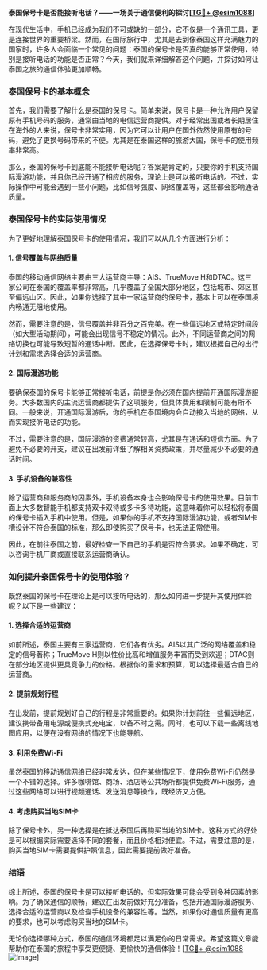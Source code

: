**泰国保号卡是否能接听电话？——一场关于通信便利的探讨[[TG💪+ @esim1088](https://t.me/s/esim1088)]**

在现代生活中，手机已经成为我们不可或缺的一部分，它不仅是一个通讯工具，更是连接世界的重要桥梁。然而，在国际旅行中，尤其是去到像泰国这样充满魅力的国家时，许多人会面临一个常见的问题：泰国的保号卡是否真的能够正常使用，特别是接听电话的功能是否正常？今天，我们就来详细解答这个问题，并探讨如何让泰国之旅的通信体验更加顺畅。

### 泰国保号卡的基本概念

首先，我们需要了解什么是泰国的保号卡。简单来说，保号卡是一种允许用户保留原有手机号码的服务，通常由当地的电信运营商提供。对于经常出国或者长期居住在海外的人来说，保号卡非常实用，因为它可以让用户在国外依然使用原有的号码，避免了更换号码带来的不便。尤其是在泰国这样的旅游大国，保号卡的使用频率非常高。

那么，泰国的保号卡到底能不能接听电话呢？答案是肯定的，只要你的手机支持国际漫游功能，并且你已经开通了相应的服务，理论上是可以接听电话的。不过，实际操作中可能会遇到一些小问题，比如信号强度、网络覆盖等，这些都会影响通话质量。

### 泰国保号卡的实际使用情况

为了更好地理解泰国保号卡的使用情况，我们可以从几个方面进行分析：

#### 1. **信号覆盖与网络质量**
泰国的移动通信网络主要由三大运营商主导：AIS、TrueMove H和DTAC。这三家公司在泰国的覆盖率都非常高，几乎覆盖了全国大部分地区，包括城市、郊区甚至偏远山区。因此，如果你选择了其中一家运营商的保号卡，基本上可以在泰国境内畅通无阻地使用。

然而，需要注意的是，信号覆盖并非百分之百完美。在一些偏远地区或特定时间段（如大型活动期间），可能会出现信号不稳定的情况。此外，不同运营商之间的网络切换也可能导致短暂的通话中断。因此，在选择保号卡时，建议根据自己的出行计划和需求选择合适的运营商。

#### 2. **国际漫游功能**
要确保泰国的保号卡能够正常接听电话，前提是你必须在国内提前开通国际漫游服务。大多数国内的主流运营商都提供了这项服务，但具体费用和限制可能有所不同。一般来说，开通国际漫游后，你的手机在泰国境内会自动接入当地的网络，从而实现接听电话的功能。

不过，需要注意的是，国际漫游的资费通常较高，尤其是在通话和短信方面。为了避免不必要的开支，建议在出发前详细了解相关资费政策，并尽量减少不必要的通话时间。

#### 3. **手机设备的兼容性**
除了运营商和服务商的因素外，手机设备本身也会影响保号卡的使用效果。目前市面上大多数智能手机都支持双卡双待或多卡多待功能，这意味着你可以轻松将泰国的保号卡插入手机中使用。但是，如果你的手机不支持国际漫游功能，或者SIM卡槽设计不符合泰国的标准，那么即使购买了保号卡，也无法正常使用。

因此，在前往泰国之前，最好检查一下自己的手机是否符合要求。如果不确定，可以咨询手机厂商或直接联系运营商确认。

### 如何提升泰国保号卡的使用体验？

既然泰国的保号卡在理论上是可以接听电话的，那么如何进一步提升其使用体验呢？以下是一些建议：

#### 1. **选择合适的运营商**
如前所述，泰国主要有三家运营商，它们各有优劣。AIS以其广泛的网络覆盖和稳定的信号著称；TrueMove H则以性价比高和增值服务丰富而受到欢迎；DTAC则在部分地区提供更具竞争力的价格。根据你的需求和预算，可以选择最适合自己的运营商。

#### 2. **提前规划行程**
在出发前，提前规划好自己的行程是非常重要的。如果你计划前往一些偏远地区，建议携带备用电源或便携式充电宝，以备不时之需。同时，也可以下载一些离线地图应用，以便在没有网络的情况下也能导航。

#### 3. **利用免费Wi-Fi**
虽然泰国的移动通信网络已经非常发达，但在某些情况下，使用免费Wi-Fi仍然是一个不错的选择。许多咖啡馆、商场、酒店等公共场所都提供免费Wi-Fi服务，通过这些网络可以进行视频通话、发送消息等操作，既经济又方便。

#### 4. **考虑购买当地SIM卡**
除了保号卡外，另一种选择是在抵达泰国后再购买当地的SIM卡。这种方式的好处是可以根据实际需要选择不同的套餐，而且价格相对便宜。不过，需要注意的是，购买当地SIM卡需要提供护照信息，因此需要提前做好准备。

### 结语

综上所述，泰国的保号卡是可以接听电话的，但实际效果可能会受到多种因素的影响。为了确保通信的顺畅，建议在出发前做好充分准备，包括开通国际漫游服务、选择合适的运营商以及检查手机设备的兼容性等。当然，如果你对通信质量有更高的要求，也可以考虑购买当地的SIM卡。

无论你选择哪种方式，泰国的通信环境都足以满足你的日常需求。希望这篇文章能帮助你在泰国的旅程中享受更便捷、更愉快的通信体验！[[TG💪+ @esim1088](https://t.me/s/esim1088) ![Image](https://i.postimg.cc/4NQfJmqS/Snipaste-2025-05-13-00-14-12.png)]